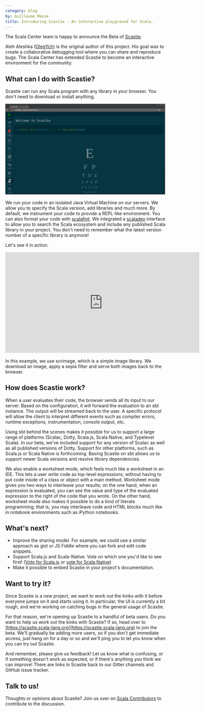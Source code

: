 ```yaml
---
category: blog
by: Guillaume Massé
title: Introducing Scastie - An interactive playground for Scala.
---
```


The Scala Center team is happy to announce the Beta of [Scastie](https://scastie.scala-lang.org).

Aleh Aleshka ([OlegYch](https://github.com/OlegYch/)) is the original author of this project. His goal was to create a collaborative debugging tool where you can share and reproduce bugs. The Scala Center has extended Scastie to become an interactive environment for the community.

## What can I do with Scastie?

Scastie can run any Scala program with any library in your browser. You don't need to download or install anything.

[![scastie](/resources/img/blog/scastie/scastie.png)](/resources/img/blog/scastie/scastie.png)

We run your code in an isolated Java Virtual Machine on our servers. We allow you to specify the Scala version, add libraries and much more. By default, we instrument your code to provide a REPL-like environment. You can also format your code with [scalafmt](https://olafurpg.github.io/scalafmt/). We integrated a [scaladex](https://index.scala-lang.org/) interface to allow you to search the Scala ecosystem and include any published Scala library in your project. You don't need to remember what the latest version number of a specific library is anymore!

Let's see it in action.

<iframe width="610" height="315" src="https://www.youtube.com/embed/ugFgdncsxEQ" frameborder="0" allowfullscreen></iframe>

In this example, we use scrimage, which is a simple image library. We download an image, apply a sepia filter and serve both images back to the browser.

## How does Scastie work?

When a user evaluates their code, the browser sends all its input to our server. Based on the configuration, it will forward the evaluation to an sbt instance. The output will be streamed back to the user. A specific protocol will allow the client to interpret different events such as compiler errors, runtime exceptions, instrumentation, console output, etc.

Using sbt behind the scenes makes it possible for us to support a large range of platforms (Scalac, Dotty, Scala.js, Scala Native, and Typelevel Scala). In our beta, we've included support for any version of Scalac as well as all published versions of Dotty. Support for other platforms, such as Scala.js or Scala Native is forthcoming. Basing Scastie on sbt allows us to support newer Scala versions and resolve library dependencies.

We also enable a worksheet mode, which feels much like a worksheet in an IDE. This lets a user write code as top-level expressions, without having to put code inside of a class or object with a main method. Worksheet mode gives you two ways to interleave your results; on the one hand, when an expression is evaluated, you can see the value and type of the evaluated expression to the right of the code that you wrote. On the other hand, worksheet mode also makes it possible to do a kind of literate programming; that is, you may interleave code and HTML blocks much like in notebook environments such as iPython notebooks.

## What's next?

* Improve the sharing model. For example, we could use a similar approach as gist or JS Fiddle where you can fork and edit code snippets.
* Support Scala.js and Scala-Native. Vote on which one you'd like to see first! ([Vote for Scala.js](https://github.com/scalacenter/scastie/issues/38) or [vote for Scala Native](https://github.com/scalacenter/scastie/issues/40))
* Make it possible to embed Scastie in your project's documentation.

## Want to try it?

Since Scastie is a new project, we want to work out the kinks with it before everyone jumps on it and starts using it. In particular, the UI is currently a bit rough, and we're working on catching bugs in the general usage of Scastie.

For that reason, we're opening up Scastie to a handful of beta users. Do you want to help us work out the kinks with Scastie? If so, head over to [https://scastie.scala-lang.org](https://scastie.scala-lang.org) to join the beta. We'll gradually be adding more users, so if you don't get immediate access, just hang on for a day or so and we'll ping you to let you know when you can try out Scastie.

And remember, please give us feedback! Let us know what is confusing, or if something doesn't work as expected, or if there's anything you think we can improve! There are links in Scastie back to our Gitter channels and GitHub issue tracker.

## Talk to us!

Thoughts or opinions about Scastie? Join us over on [Scala Contributors](
https://contributors.scala-lang.org/t/introducing-scastie-an-interactive-playground-for-scala/494) to contribute to the discussion.
